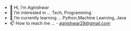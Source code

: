 - 👋 Hi, I’m Agnishwar
- 👀 I’m interested in ... Tech, Programming 
- 🌱 I’m currently learning ... Python,Machine Learning, Java
- 📫 How to reach me ... - agnishwar29@gmail.com

<!---
agnishwar29/agnishwar29 is a ✨ special ✨ repository because its `README.md` (this file) appears on your GitHub profile.
You can click the Preview link to take a look at your changes.
--->
